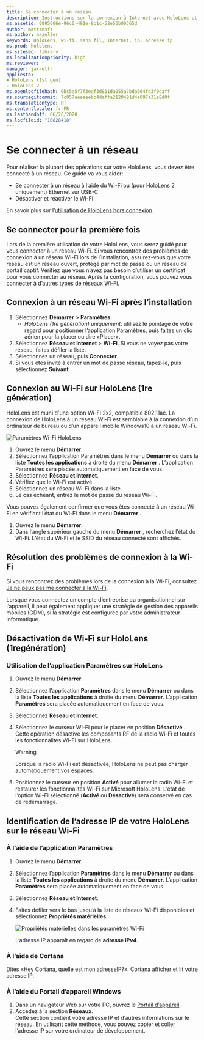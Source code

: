 ```yaml
---
title: Se connecter à un réseau
description: Instructions sur la connexion à Internet avec HoloLens et procédure d’identification de l’adresse IP de l’appareil.
ms.assetid: 0895606e-96c0-491e-8b1c-52e56b00365d
author: mattzmsft
ms.author: mazeller
keywords: HoloLens, wi-fi, sans fil, Internet, ip, adresse ip
ms.prod: hololens
ms.sitesec: library
ms.localizationpriority: high
ms.reviewer: ''
manager: jarrettr
appliesto:
- HoloLens (1st gen)
- HoloLens 2
ms.openlocfilehash: 0bc5a5f7f3eaf3d811da055a7bda664fd3f0daff
ms.sourcegitcommit: 7c057aeeaeebb4daffa2120491d4e897a31e8d0f
ms.translationtype: HT
ms.contentlocale: fr-FR
ms.lasthandoff: 06/26/2020
ms.locfileid: "10828418"
---
```

# Se connecter à un réseau

Pour réaliser la plupart des opérations sur votre HoloLens, vous devez être connecté à un réseau. Ce guide va vous aider:

- Se connecter à un réseau à l’aide du Wi-Fi ou (pour HoloLens 2 uniquement) Ethernet sur USB-C
- Désactiver et réactiver le Wi-Fi

En savoir plus sur l’[utilisation de HoloLens hors connexion](hololens-offline.md).

## Se connecter pour la première fois

Lors de la première utilisation de votre HoloLens, vous serez guidé pour vous connecter à un réseau Wi-Fi. Si vous rencontrez des problèmes de connexion à un réseau Wi-Fi lors de l’installation, assurez-vous que votre réseau est un réseau ouvert, protégé par mot de passe ou un réseau de portail captif. Vérifiez que vous n’avez pas besoin d’utiliser un certificat pour vous connecter au réseau. Après la configuration, vous pouvez vous connecter à d’autres types de réseaux Wi-Fi.

## Connexion à un réseau Wi-Fi après l’installation

1. Sélectionnez **Démarrer** > **Paramètres**.
   - *HoloLens (1re génération) uniquement*: utilisez le pointage de votre regard pour positionner l’application Paramètres, puis faites un clic aérien pour la placer ou dire «Placer».
1. Sélectionnez **Réseau et Internet** > **Wi-Fi**. Si vous ne voyez pas votre réseau, faites défiler la liste.
1. Sélectionnez un réseau, puis **Connecter**.
1. Si vous êtes invité à entrer un mot de passe réseau, tapez-le, puis sélectionnez **Suivant**.

## Connexion au Wi-Fi sur HoloLens (1re génération)

HoloLens est muni d'une option Wi-Fi 2x2, compatible 802.11ac. La connexion de HoloLens à un réseau Wi-Fi est semblable à la connexion d’un ordinateur de bureau ou d’un appareil mobile Windows10 à un réseau Wi-Fi.

![Paramètres Wi-Fi HoloLens](./images/wifi-hololens-600px.jpg)

1. Ouvrez le menu **Démarrer**.
1. Sélectionnez l’application Paramètres dans le menu **Démarrer** ou dans la liste **Toutes les applications** à droite du menu **Démarrer** . L’application Paramètres sera placée automatiquement en face de vous.
1. Sélectionnez **Réseau et Internet**.
1. Vérifiez que le Wi-Fi est activé.
1. Sélectionnez un réseau Wi-Fi dans la liste.
1. Le cas échéant, entrez le mot de passe du réseau Wi-Fi.

Vous pouvez également confirmer que vous êtes connecté à un réseau Wi-Fi en vérifiant l’état du Wi-Fi dans le menu **Démarrer** .

1. Ouvrez le menu **Démarrer**.
1. Dans l’angle supérieur gauche du menu **Démarrer** , recherchez l’état du Wi-Fi. L’état du Wi-Fi et le SSID du réseau connecté sont affichés.

## Résolution des problèmes de connexion à la Wi-Fi

Si vous rencontrez des problèmes lors de la connexion à la Wi-Fi, consultez [Je ne peux pas me connecter à la Wi-Fi](./hololens-faq.md#i-cant-connect-to-wi-fi).

Lorsque vous connectez un compte d’entreprise ou organisationnel sur l’appareil, il peut également appliquer une stratégie de gestion des appareils mobiles (GDM), si la stratégie est configurée par votre administrateur informatique.

## Désactivation de Wi-Fi sur HoloLens (1regénération)

### Utilisation de l’application Paramètres sur HoloLens

1. Ouvrez le menu **Démarrer**.
1. Sélectionnez l’application **Paramètres** dans le menu **Démarrer** ou dans la liste **Toutes les applications** à droite du menu **Démarrer**. L’application **Paramètres** sera placée automatiquement en face de vous.
1. Sélectionnez **Réseau et Internet**.
1. Sélectionnez le curseur Wi-Fi pour le placer en position **Désactivé** . Cette opération désactive les composants RF de la radio Wi-Fi et toutes les fonctionnalités Wi-Fi sur HoloLens.

    > [!WARNING]
    > Lorsque la radio Wi-Fi est désactivée, HoloLens ne peut pas charger automatiquement vos [espaces](hololens-spaces.md).

1. Positionnez le curseur en position **Activé** pour allumer la radio Wi-Fi et restaurer les fonctionnalités Wi-Fi sur Microsoft HoloLens. L’état de l’option Wi-Fi sélectionné (**Activé** ou **Désactivé**) sera conservé en cas de redémarrage.

## Identification de l’adresse IP de votre HoloLens sur le réseau Wi-Fi

### À l’aide de l’application Paramètres

1. Ouvrez le menu **Démarrer**.
1. Sélectionnez l’application **Paramètres** dans le menu **Démarrer** ou dans la liste **Toutes les applications** à droite du menu **Démarrer**. L’application **Paramètres** sera placée automatiquement en face de vous.
1. Sélectionnez **Réseau et Internet**.
1. Faites défiler vers le bas jusqu’à la liste de réseaux Wi-Fi disponibles et sélectionnez **Propriétés matérielles**.

    ![Propriétés matérielles dans les paramètres Wi-Fi](./images/wifi-hololens-hwdetails.jpg)

   L’adresse IP apparaît en regard de **adresse IPv4**.

### À l’aide de Cortana

Dites «Hey Cortana, quelle est mon adresseIP?». Cortana afficher et lit votre adresse IP.

### À l’aide du Portail d’appareil Windows

1. Dans un navigateur Web sur votre PC, ouvrez le [Portail d’appareil](/windows/mixed-reality/using-the-windows-device-portal.md#networking).
1. Accédez à la section **Réseaux**.  
   Cette section contient votre adresse IP et d’autres informations sur le réseau. En utilisant cette méthode, vous pouvez copier et coller l’adresse IP sur votre ordinateur de développement.
